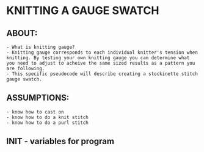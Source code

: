 <!-- pseudocode before the pseudocode:
    - include assumptions?
    - need to start with obtaining the materials aka variables
    - then preparation of casting on the yarn onto a needle
    - setting up how you hold the yarn
    - knit function
    - purl function
    - loop to finish
    - finish off function
    - if else function? - maybe with the count of stitches? or how long you want the swatch??
-->

# KNITTING A GAUGE SWATCH
## ABOUT:
    - What is knitting gauge?
    - Knitting gauge corresponds to each individual knitter's tension when knitting. By testing your own knitting gauge you can determine what you need to adjust to acheive the same sized results as a pattern you are following.
    - This specific pseudocode will describe creating a stockinette stitch gauge swatch.
## ASSUMPTIONS:
    - know how to cast on
    - know how to do a knit stitch
    - know how to do a purl stitch
## INIT - variables for program
